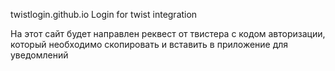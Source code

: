 twistlogin.github.io
Login for twist integration

На этот сайт будет направлен реквест от твистера с кодом авторизации, который необходимо скопировать и вставить в приложение для уведомлений
